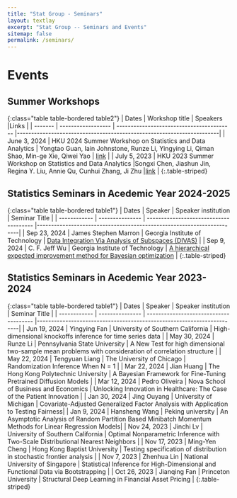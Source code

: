 ```yaml
---
title: "Stat Group - Seminars"
layout: textlay
excerpt: "Stat Group -- Seminars and Events"
sitemap: false
permalink: /seminars/
---
```


# Events

<style>
.table1 th:first-of-type {
  width: 12%;
}
.table1 th:nth-of-type(2) {
  width: 14%;
}
.table1 th:nth-of-type(3) {
  width: 30%;
}
.table1 th:nth-of-type(4) {
  width: 44%;
}
.table2 th:first-of-type {
  width: 12%;
}
.table2 th:nth-of-type(2) {
  width: 44%;
}
.table2 th:nth-of-type(3) {
  width: 38%;
}
.table2 th:nth-of-type(4) {
  width: 6%;
}
.table1 th, .table1 td {
  vertical-align: middle;
}
.table2 th, .table2 td {
  vertical-align: middle;
}
</style>

## Summer Workshops

{:class="table table-bordered table2"}
| Dates   |  Workshop title     | Speakers                        |Links                 |
| ------- | ------------------ | ----------------------------------------- |-----------------------------------------------------------------------|
| June 3, 2024  | HKU 2024 Summer Workshop on Statistics and Data Analytics | Yongtao Guan, Iain Johnstone, Runze Li, Yingying Li, Qiman Shao, Min-ge Xie, Qiwei Yao   | [link](https://hkubs-stat.github.io/HKU-2024-Summer-Workshop/)     |
| July 5, 2023  | HKU 2023 Summer Workshop on Statistics and Data Analytics  |Songxi Chen, Jiashun Jin, Regina Y. Liu, Annie Qu, Cunhui Zhang, Ji Zhu |[link](https://saasweb.hku.hk/workshop/sda2023/)   |
{:.table-striped}

## Statistics Seminars in Acedemic Year 2024-2025

{:class="table table-bordered table1"}
| Dates         | Speaker         | Speaker institution                    | Seminar Title  |
| ------------  | --------------- | -------------------------------------- |-----------------------------------------------------------------------|
| Sep 23, 2024 | James Stephen Marron | Georgia Institute of Technology | [Data Integration Via Analysis of Subspaces (DIVAS)](https://www.hkubs.hku.hk/event/data-integration-via-analysis-of-subspaces-divas/) |
| Sep 9, 2024 | C. F. Jeff Wu    | Georgia Institute of Technology | [A hierarchical expected improvement method for Bayesian optimization](https://www.hkubs.hku.hk/event/a-hierarchical-expected-improvement-method-for-bayesian-optimization/) |
{:.table-striped}


## Statistics Seminars in Acedemic Year 2023-2024

{:class="table table-bordered table1"}
| Dates         | Speaker         | Speaker institution                    | Seminar Title  |
| ------------  | --------------- | -------------------------------------- |-----------------------------------------------------------------------|
| Jun 19, 2024 | Yingying Fan    | University of Southern California | High-dimensional knockoffs inference for time series data |
| May 30, 2024  | Runze Li        | Pennsylvania State University | A New Test for high dimensional two-sample mean problems with consideration of correlation structure |
| May 22, 2024  | Tengyuan Liang  | The University of Chicago | Randomization Inference When N = 1 |
| Mar 22, 2024  | Jian Huang      | The Hong Kong Polytechnic University   | A Bayesian Framework for Fine-Tuning Pretrained Diffusion Models       |
| Mar 12, 2024  | Pedro Oliveira  | Nova School of Business and Economics  | Unlocking Innovation in Healthcare: The Case of the Patient Innovation |
| Jan 30, 2024  | Jing Ouyang     | University of Michigan                 | Covariate-Adjusted Generalized Factor Analysis with Application to Testing Fairness|
| Jan 9, 2024   | Hansheng Wang   | Peking university                      | An Asymptotic Analysis of Random Partition Based Minibatch Momentum Methods for Linear Regression Models|
| Nov 24, 2023  | Jinchi Lv       | University of Southern California      | Optimal Nonparametric Inference with Two-Scale Distributional Nearest Neighbors  |
| Nov 17, 2023  | Ming-Yen Cheng  | Hong Kong Baptist University           | Testing specification of distribution in stochastic frontier analysis            |
| Nov 7, 2023   | Zhenhua Lin     | National University of Singapore       | Statistical Inference for High-Dimensional and Functional Data via Bootstrapping |
| Oct 26, 2023  | Jianqing Fan    | Princeton University                   | Structural Deep Learning in Financial Asset Pricing                              |
{:.table-striped}




